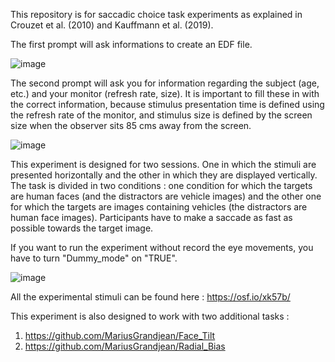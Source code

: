 This repository is for saccadic choice task experiments as explained in Crouzet et al. (2010) and Kauffmann et al. (2019).

The first prompt will ask informations to create an EDF file.

![image](https://github.com/MariusGrandjean/Saccadic_choice/assets/114002944/a2a74c8b-fd32-4372-97f2-814f30db5cfd)

The second prompt will ask you for information regarding the subject (age, etc.) and your monitor (refresh rate, size). It is important to fill these in with the correct information, because stimulus presentation time is defined using the refresh rate of the monitor, and stimulus size is defined by the screen size when the observer sits 85 cms away from the screen.

![image](https://github.com/MariusGrandjean/Saccadic_choice/assets/114002944/285cca3a-acd3-4111-aa64-4b2f6abedecd)

This experiment is designed for two sessions. One in which the stimuli are presented horizontally and the other in which they are displayed vertically. The task is divided in two conditions : one condition for which the targets are human faces (and the distractors are vehicle images) and the other one for which the targets are images containing vehicles (the distractors are human face images). Participants have to make a saccade as fast as possible towards the target image.

If you want to run the experiment without record the eye movements, you have to turn "Dummy_mode" on "TRUE".

![image](https://github.com/MariusGrandjean/Saccadic_choice/assets/114002944/7edff7d4-5e77-4958-84b2-72fe9078d850)

All the experimental stimuli can be found here : https://osf.io/xk57b/

This experiment is also designed to work with two additional tasks :
1. https://github.com/MariusGrandjean/Face_Tilt
2. https://github.com/MariusGrandjean/Radial_Bias
